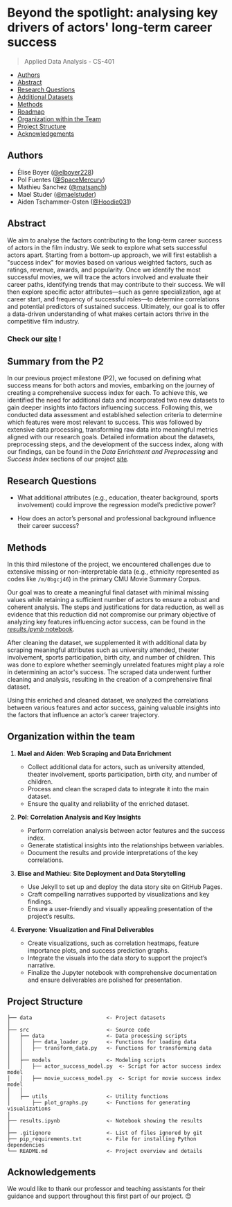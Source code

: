 
# Beyond the spotlight: analysing key drivers of actors' long-term career success

> Applied Data Analysis - CS-401



* [Authors](#authors)
* [Abstract](#abstract)
* [Research Questions](#research-questions)
* [Additional Datasets](#additional-datasets)
* [Methods](#methods)
* [Roadmap](#roadmap)
* [Organization within the Team](#organization-within-the-team)
* [Project Structure](#project-structure)
* [Acknowledgements](#acknowledgements)

## Authors

* Élise Boyer ([@elboyer228](https://github.com/elboyer228))
* Pol Fuentes ([@SpaceMercury](https://github.com/SpaceMercury))
* Mathieu Sanchez ([@matsanch](https://github.com/matsanch))
* Mael Studer ([@maelstuder](https://github.com/maelstuder))
* Aiden Tschammer-Osten ([@Hoodie031](https://github.com/Hoodie031))

## Abstract

We aim to analyse the factors contributing to the long-term career success of actors in the film industry. We seek to explore what sets successful actors apart. Starting from a bottom-up approach, we will first establish a "success index" for movies based on various weighted factors, such as ratings, revenue, awards, and popularity. Once we identify the most successful movies, we will trace the actors involved and evaluate their career paths, identifying trends that may contribute to their success. We will then explore specific actor attributes—such as genre specialization, age at career start, and frequency of successful roles—to determine correlations and potential predictors of sustained success. Ultimately, our goal is to offer a data-driven understanding of what makes certain actors thrive in the competitive film industry.

### Check our [site](https://elboyer228.github.io/sigma_squad_site/) ! 

## Summary from the P2 

In our previous project milestone (P2), we focused on defining what success means for both actors and movies, embarking on the journey of creating a comprehensive success index for each. To achieve this, we identified the need for additional data and incorporated two new datasets to gain deeper insights into factors influencing success. Following this, we conducted data assessment and established selection criteria to determine which features were most relevant to success. This was followed by extensive data processing, transforming raw data into meaningful metrics aligned with our research goals. Detailed information about the datasets, preprocessing steps, and the development of the success index, along with our findings, can be found in the *Data Enrichment and Preprocessing* and *Success Index* sections of our project [site](https://elboyer228.github.io/sigma_squad_site/).

## Research Questions

* What additional attributes (e.g., education, theater background, sports involvement) could improve the regression model’s predictive power?

* How does an actor’s personal and professional background influence their career success?

## Methods 

In this third milestone of the project, we encountered challenges due to extensive missing or non-interpretable data (e.g., ethnicity represented as codes like `/m/0bgcj46`) in the primary CMU Movie Summary Corpus.

Our goal was to create a meaningful final dataset with minimal missing values while retaining a sufficient number of actors to ensure a robust and coherent analysis. The steps and justifications for data reduction, as well as evidence that this reduction did not compromise our primary objective of analyzing key features influencing actor success, can be found in the [*results.ipynb* notebook](results.ipynb).

After cleaning the dataset, we supplemented it with additional data by scraping meaningful attributes such as university attended, theater involvement, sports participation, birth city, and number of children. This was done to explore whether seemingly unrelated features might play a role in determining an actor's success. The scraped data underwent further cleaning and analysis, resulting in the creation of a comprehensive final dataset.

Using this enriched and cleaned dataset, we analyzed the correlations between various features and actor success, gaining valuable insights into the factors that influence an actor’s career trajectory.


## Organization within the team

1. **Mael and Aiden**: **Web Scraping and Data Enrichment**

    - Collect additional data for actors, such as university attended, theater involvement, sports participation, birth city, and number of children.
    - Process and clean the scraped data to integrate it into the main dataset.
    - Ensure the quality and reliability of the enriched dataset.

2. **Pol**: **Correlation Analysis and Key Insights**

    - Perform correlation analysis between actor features and the success index.
    - Generate statistical insights into the relationships between variables.
    - Document the results and provide interpretations of the key correlations.

3. **Elise and Mathieu**: **Site Deployment and Data Storytelling**

    - Use Jekyll to set up and deploy the data story site on GitHub Pages.
    - Craft compelling narratives supported by visualizations and key findings.
    - Ensure a user-friendly and visually appealing presentation of the project’s results.

5. **Everyone**: **Visualization and Final Deliverables**

    - Create visualizations, such as correlation heatmaps, feature importance plots, and success prediction graphs.
    - Integrate the visuals into the data story to support the project’s narrative.
    - Finalize the Jupyter notebook with comprehensive documentation and ensure deliverables are polished for presentation.



## Project Structure

```
├── data                        <- Project datasets
│
├── src                         <- Source code
│   ├── data                    <- Data processing scripts
│   │   ├── data_loader.py      <- Functions for loading data
│   │   ├── transform_data.py   <- Functions for transforming data
│   │
│   ├── models                  <- Modeling scripts
│   │   ├── actor_success_model.py  <- Script for actor success index model
│   │   ├── movie_success_model.py  <- Script for movie success index model
│   │
│   ├── utils                   <- Utility functions
│       ├── plot_graphs.py      <- Functions for generating visualizations
│
├── results.ipynb               <- Notebook showing the results
│
├── .gitignore                  <- List of files ignored by git
├── pip_requirements.txt        <- File for installing Python dependencies
└── README.md                   <- Project overview and details
```

## Acknowledgements

We would like to thank our professor and teaching assistants for their guidance and support throughout this first part of our project. 😊
